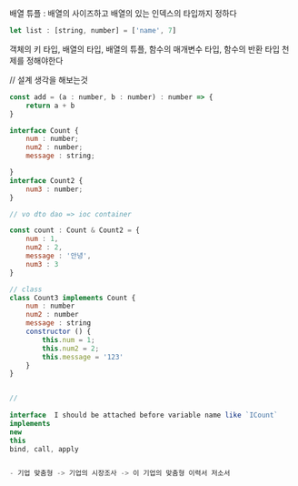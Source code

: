
배열 튜플 : 배열의 사이즈하고 배열의 있는 인덱스의 타입까지 정하다
```js
let list : [string, number] = ['name', 7]

```

객체의 키 타입, 배열의 타입, 배열의 튜플, 함수의 매개변수 타입, 함수의 반환 타입 천제를 정해야한다

// 설계 생각을 해보는것 

```js
const add = (a : number, b : number) : number => {
    return a + b
}

interface Count {
    num : number;
    num2 : number;
    message : string;

}
interface Count2 {
    num3 : number;
}

// vo dto dao => ioc container

const count : Count & Count2 = {
    num : 1,
    num2 : 2,
    message : '안녕',
    num3 : 3
}

// class
class Count3 implements Count {
    num : number 
    num2 : number
    message : string
    constructor () {
        this.num = 1;
        this.num2 = 2;
        this.message = '123'
    }
}


//
 
interface  I should be attached before variable name like `ICount`
implements 
new
this
bind, call, apply 


- 기업 맞춤형 -> 기업의 시장조사 -> 이 기업의 맞춤형 이력서 저소서




